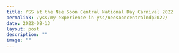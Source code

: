 ```yaml
---
title: YSS at the Nee Soon Central National Day Carnival 2022
permalink: /yss/my-experience-in-yss/neesooncentralndp2022/
date: 2022-08-13
layout: post
description: ""
image: ""
---
```

